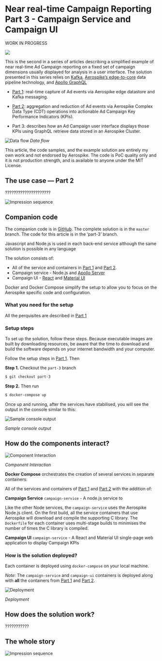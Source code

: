 # Near real-time Campaign Reporting Part 3 - Campaign Service and Campaign UI


WORK IN PROGRESS


![](https://raw.githubusercontent.com/helipilot50/real-time-reporting-aerospike-kafka/master/architecture/aerospike-logo-long.png)

This is the second in a series of articles describing a simplified example of near real-time Ad Campaign reporting on a fixed set of campaign dimensions usually displayed for analysis in a user interface. The solution presented in this series relies on [Kafka](https://en.wikipedia.org/wiki/Apache_Kafka), [Aerospike’s edge-to-core](https://www.aerospike.com/blog/edge-computing-what-why-and-how-to-best-do/) data pipeline technology, and [Apollo GraphQL](https://www.apollographql.com/)

* [Part 1](part-1.md): real-time capture of Ad events via Aerospike edge datastore and Kafka messaging.

* [Part 2](part-2.md): aggregation and reduction of Ad events via Aerospike Complex Data Type (CDT) operations into actionable Ad Campaign Key Performance Indicators (KPIs).

* Part 3: describes how an Ad Campaign user interface displays those KPIs using GraphQL retrieve data stored in an Aerospike Cluster.

![Data flow](http://www.plantuml.com/plantuml/proxy?src=https://raw.githubusercontent.com/helipilot50/real-time-reporting-aerospike-kafka/master/architecture/data-flow.puml&fmt=svg)
*Data flow*

This article, the code samples, and the example solution are entirely my own work and not endorsed by Aerospike. The code is PoC quality only and it is not production strength, and is available to anyone under the MIT License.

## The use case — Part 2

?????????????????????

![Impression sequence](http://www.plantuml.com/plantuml/proxy?src=https://raw.githubusercontent.com/helipilot50/real-time-reporting-aerospike-kafka/master/architecture/event-sequence-part-3.puml&fmt=svg)

## Companion code

The companion code is in [GitHub](https://github.com/helipilot50/real-time-reporting-aerospike-kafka). The complete solution is in the `master` branch. The code for this article is in the ‘part-3’ branch. 

Javascript and Node.js is used in each back-end service although the same solution is possible in any language

The solution consists of:

* All of the service and containers in [Part 1](part-1.md) and [Part 2](part-2.md).
* Campaign service - Node.js and [Apollo Server](https://www.apollographql.com/docs/apollo-server/)
* Campaign UI - [React](https://reactjs.org/) and [Material UI](https://material-ui.com/)

Docker and Docker Compose simplify the setup to allow you to focus on the Aerospike specific code and configuration.

### What you need for the setup

All the perquisites are described in [Part 1](part-1.md)

### Setup steps

To set up the solution, follow these steps. Because executable images are built by downloading resources, be aware that the time to download and build the software depends on your internet bandwidth and your computer.

Follow the setup steps in [Part 1](part-1.md). Then

**Step 1.** Checkout the `part-3` branch

```bash
$ git checkout part-3
```

**Step 2.** Then run

```bash
$ docker-compose up
```

Once up and running, after the services have stabilised, you will see the output in the console similar to this:

![Sample console output](https://raw.githubusercontent.com/helipilot50/real-time-reporting-aerospike-kafka/master/architecture/???.png)

*Sample console output*

## How do the components interact?

![Component Interaction](http://www.plantuml.com/plantuml/proxy?src=https://raw.githubusercontent.com/helipilot50/real-time-reporting-aerospike-kafka/master/architecture/campaign-service-detail.puml&fmt=svg)

*Component Interaction*

**Docker Compose** orchestrates the creation of several services in separate containers:

All of the services and containers of [Part 1](part-1.md) and [Part 2](part-2.md) with the addition of:

**Campaign Service** `campaign-service` - A node.js service to 
 
Like the other Node services, the `campaign-service` uses the Aerospike Node.js client. On the first build, all the service containers that use Aerospike will download and compile the supporting C library. The `Dockerfile` for each container uses multi-stage builds to minimises the number of times the C library is compiled.

**Campaign UI** `campaign-service` - A React and Material UI single-page web application to display Campaign KPIs 

### How is the solution deployed?

Each container is deployed using `docker-compose` on your local machine.

*Note:* The `campaign-service` and `campaign-ui` containers is deployed along with **all** the containers from [Part 1](part-1.md) and [Part 2](part-2.md).

![Deployment](http://www.plantuml.com/plantuml/proxy?src=https://raw.githubusercontent.com/helipilot50/real-time-reporting-aerospike-kafka/master/architecture/docker-compose-deployment-part-3.puml&fmt=svg)

*Deployment*

## How does the solution work?


???????????


## The whole story

![Impression sequence](http://www.plantuml.com/plantuml/proxy?src=https://raw.githubusercontent.com/helipilot50/real-time-reporting-aerospike-kafka/master/architecture/event-sequence.puml&fmt=svg)
